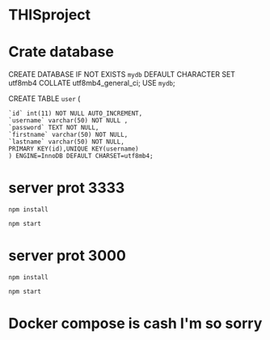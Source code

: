 # THISproject 

# Crate database 


CREATE DATABASE IF NOT EXISTS `mydb` DEFAULT CHARACTER SET utf8mb4 COLLATE utf8mb4_general_ci;
USE `mydb`;

CREATE TABLE `user` (

    `id` int(11) NOT NULL AUTO_INCREMENT,
    `username` varchar(50) NOT NULL ,
    `password` TEXT NOT NULL,
    `firstname` varchar(50) NOT NULL,
    `lastname` varchar(50) NOT NULL,
    PRIMARY KEY(id),UNIQUE KEY(username)
    ) ENGINE=InnoDB DEFAULT CHARSET=utf8mb4;

# server prot 3333

`npm install`

`npm start`

# server prot 3000

`npm install`

`npm start`


# Docker compose is cash I'm so sorry